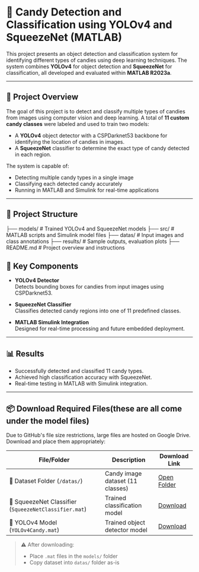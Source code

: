 # 🍬 Candy Detection and Classification using YOLOv4 and SqueezeNet (MATLAB)

This project presents an object detection and classification system for identifying different types of candies using deep learning techniques. The system combines **YOLOv4** for object detection and **SqueezeNet** for classification, all developed and evaluated within **MATLAB R2023a**.

---

## 📖 Project Overview

The goal of this project is to detect and classify multiple types of candies from images using computer vision and deep learning. A total of **11 custom candy classes** were labeled and used to train two models:

- A **YOLOv4** object detector with a CSPDarknet53 backbone for identifying the location of candies in images.
- A **SqueezeNet** classifier to determine the exact type of candy detected in each region.

The system is capable of:
- Detecting multiple candy types in a single image
- Classifying each detected candy accurately
- Running in MATLAB and Simulink for real-time applications

---

## 📂 Project Structure

├── models/ # Trained YOLOv4 and SqueezeNet models
├── src/ # MATLAB scripts and Simulink model files
├── datas/ # Input images and class annotations
├── results/ # Sample outputs, evaluation plots
├── README.md # Project overview and instructions

## 🧠 Key Components

- **YOLOv4 Detector**  
  Detects bounding boxes for candies from input images using CSPDarknet53.

- **SqueezeNet Classifier**  
  Classifies detected candy regions into one of 11 predefined classes.

- **MATLAB Simulink Integration**  
  Designed for real-time processing and future embedded deployment.

---

## 📊 Results

- Successfully detected and classified 11 candy types.
- Achieved high classification accuracy with SqueezeNet.
- Real-time testing in MATLAB with Simulink integration.

---

## 📦 Download Required Files(these are all come under the model files)

Due to GitHub's file size restrictions, large files are hosted on Google Drive. Download and place them appropriately:

| File/Folder                          | Description                              | Download Link |
|--------------------------------------|------------------------------------------|----------------|
| 📁 Dataset Folder (`/datas/`)         | Candy image dataset (11 classes)         | [Open Folder](https://drive.google.com/drive/folders/1RHsn0Fgs0_e_5mvP3-qHxQ-RYlvHUPnO?usp=drive_link) |
| 🧠 SqueezeNet Classifier (`SqueezeNetClassifier.mat`) | Trained classification model | [Download](https://drive.google.com/uc?export=download&id=17_YW1-KpLukBzGVkkF4s8jpArsPjX_17) |
| 🤖 YOLOv4 Model (`YOLOv4Candy.mat`)  | Trained object detector model            | [Download](https://drive.google.com/uc?export=download&id=1Ov5-v72LhNlKgNNvpbii3OEPGRGc_2QC) |

> ⚠️ After downloading:
> - Place `.mat` files in the `models/` folder
> - Copy dataset into `datas/` folder as-is

